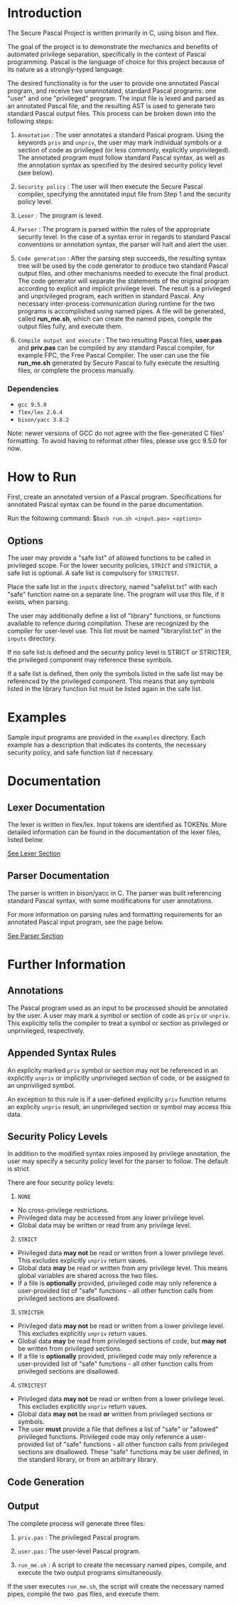 # Introduction

The Secure Pascal Project is written primarily in C, using bison and flex.

The goal of the project is to demonstrate the mechanics and benefits of automated privilege separation, specifically in the context of Pascal programming. Pascal is the language of choice for this project because of its nature as a strongly-typed language.

The desired functionality is for the user to provide one annotated Pascal program, and receive two unannotated, standard Pascal programs: one "user" and one "privileged" program. The input file is lexed and parsed as an annotated Pascal file, and the resulting AST is used to generate two standard Pascal output files. This process can be broken down into the following steps:

1. `Annotation` : The user annotates a standard Pascal program. Using the keywords `priv` and `unpriv`, the user may mark individual symbols or a section of code as privileged (or less commonly, explicitly unprivileged). The annotated program must follow standard Pascal syntax, as well as the annotation syntax as specified by the desired security policy level (see below).

2. `Security policy` : The user will then execute the Secure Pascal compiler, specifying the annotated input file from Step 1 and the security policy level. 

3. `Lexer` : The program is lexed.

4. `Parser` : The program is parsed within the rules of the appropriate security level. In the case of a syntax error in regards to standard Pascal conventions or annotation syntax, the parser will halt and alert the user.

5. `Code generation` : After the parsing step succeeds, the resulting syntax tree will be used by the code generator to produce two standard Pascal output files, and other mechanisms needed to execute the final product. The code generator will separate the statements of the original program according to explicit and implicit privilege level. The result is a privileged and unprivileged program, each written in standard Pascal. Any necessary inter-process communication during runtime for the two programs is accomplished using named pipes. A file will be generated, called **run_me.sh**, which can create the named pipes, compile the output files fully, and execute them. 

6. `Compile output and execute` : The two resulting Pascal files, **user.pas** and **priv.pas** can be compiled by any standard Pascal compiler, for example FPC, the Free Pascal Compiler. The user can use the file **run_me.sh** generated by Secure Pascal to fully execute the resulting files, or complete the process manually.

### Dependencies

* `gcc 9.5.0`
* `flex/lex 2.6.4`
* `bison/yacc 3.8.2`

Note: newer versions of GCC do not agree with the flex-generated C files' formatting. To avoid having to reformat other files, please use gcc 9.5.0 for now.

# How to Run

First, create an annotated version of a Pascal program. Specifications for annotated Pascal syntax can be found in the parse documentation.

Run the following command: $`bash run.sh <input.pas> <options>`

## Options

The user may provide a "safe list" of allowed functions to be called in privileged scope. For the lower security policies, `STRICT` and `STRICTER`, a safe list is optional. A safe list is compulsory for `STRICTEST`.

Place the safe list in the `inputs` directory, named "safelist.txt" with each "safe" function name on a separate line. The program will use this file, if it exists, when parsing.

The user may additionally define a list of "library" functions, or functions available to refence during compilation. These are recognized by the compiler for user-level use. This list must be named "librarylist.txt" in the `inputs` directory.

If no safe list is defined and the security policy level is STRICT or STRICTER, the privileged component may reference these symbols.

If a safe list is defined, then only the symbols listed in the safe list may be referenced by the privileged component. This means that any symbols listed in the library function list must be listed again in the safe list.

# Examples

Sample input programs are provided in the `examples` directory. Each example has a description that indicates its contents, the necessary security policy, and safe function list if necessary.

# Documentation

## Lexer Documentation

The lexer is written in flex/lex. Input tokens are identified as TOKENs. More detailed information can be found in the documentation of the lexer files, listed below.

[See Lexer Section](lexer.md)

## Parser Documentation

The parser is written in bison/yacc in C. The parser was built referencing standard Pascal syntax, with some modifications for user annotations.

For more information on parsing rules and formatting requirements for an annotated Pascal input program, see the page below.

[See Parser Section](parser.md)

# Further Information

## Annotations

The Pascal program used as an input to be processed should be annotated by the user. A user may mark a symbol or section of code as `priv` or `unpriv`. This explicitly tells the compiler to treat a symbol or section as privileged or unprivileged, respectively.

## Appended Syntax Rules

An explicity marked `priv` symbol or section may not be referenced in an explicitly `unpriv` or implicitly unprivileged section of code, or be assigned to an unpriviliged symbol. 

An exception to this rule is if a user-defined explicilty `priv` function returns an explicily `unpriv` result, an unprivileged section or symbol may access this data.

## Security Policy Levels

In addition to the modified syntax roles imposed by privilege annotation, the user may specify a security policy level for the parser to follow. The default is strict. 

There are four security policy levels:
1. `NONE` 
* No cross-privilege restrictions. 
* Privileged data may be accessed from any lower privilege level. 
* Global data may be written or read from any privilege level.

2. `STRICT`  
* Privileged data **may not** be read or written from a lower privilege level. This excludes explicitly `unpriv` return vaues. 
* Global data **may** be read or written from any privilege level. This means global variables are shared across the two files. 
* If a file is **optionally** provided, privileged code may only reference a user-provided list of "safe" functions - all other function calls from privileged sections are disallowed.

3. `STRICTER` 
* Privileged data **may not** be read or written from a lower privilege level. This excludes explicitly `unpriv` return vaues. 
* Global data **may** be read from privileged sections of code, but **may not** be written from privileged sections. 
* If a file is **optionally** provided, privileged code may only reference a user-provided list of "safe" functions - all other function calls from privileged sections are disallowed.

4. `STRICTEST` 
* Privileged data **may not** be read or written from a lower privilege level. This excludes explicitly `unpriv` return vaues. 
* Global data **may not** be read **or** written from privileged sections or symbols. 
* The user **must** provide a file that defines a list of "safe" or "allowed" privileged functions. Privileged code may only reference a user-provided list of "safe" functions - all other function calls from privileged sections are disallowed. These "safe" functions may be user defined, in the standard library, or from an arbitrary library.

## Code Generation

## Output

The complete process will generate three files: 
1. `priv.pas` : The privileged Pascal program.

2. `user.pas` : The user-level Pascal program.

3. `run_me.sh` : A script to create the necessary named pipes, compile, and execute the two output programs simultaneously.

If the user executes `run_me.sh`, the script will create the necessary named pipes, compile the two .pas files, and execute them.
